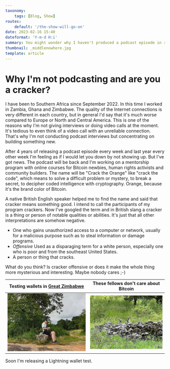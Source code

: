 ```yaml
---
taxonomy:
    tags: [Blog, Show]
routes:
    default: '/the-show-will-go-on'
date: 2023-02-16 15:40
dateformat: 'Y-m-d H:i'
summary: You might wonder why I haven't produced a podcast episode in recent weeks, even if you're not, here's a short update from me.
thumbnail: _middlenowhere.jpg
template: article 
---
```


# Why I'm not podcasting and are you a cracker?

I have been to Southern Africa since September 2022. In this time I worked in Zambia, Ghana and Zimbabwe. The quality of the Internet connections is very different in each country, but in general I'd say that it's much worse compared to Europe or North and Central America. This is one of the reasons why I'm not giving interviews or doing video calls at the moment. It's tedious to even think of a video call with an unreliable connection. That's why I'm not conducting podcast interviews but concentrating on building something new.

After 4 years of releasing a podcast episode every week and last year every other week I'm feeling as if I would let you down by not showing up. But I've got news. The podcast will be back and I'm working on a mentorship program with online courses for Bitcoin newbies, human rights activists and community builders. The name will be "Crack the Orange" like "crack the code", which means to solve a difficult problem or mystery, to break a secret, to decipher coded intelligence with cryptography. Orange, because it's the brand color of Bitcoin. 

A native British English speaker helped me to find the name and said that cracker means something good. I intend to call the participants of my program crackers. Now I've googled the term and in British slang a cracker is a thing or person of notable qualities or abilities. It's just that all other interpretations are somehow negative. 

* One who gains unauthorized access to a computer or network, usually for a malicious purpose such as to steal information or damage programs.
* _Offensive_ Used as a disparaging term for a white person, especially one who is poor and from the southeast United States.
* A person or thing that cracks.

What do you think? Is cracker offensive or does it make the whole thing more mysterious and interesting. Maybe nobody cares ;-)

| Testing wallets in [Great Zimbabwe](/great-zimbabwe) | These fellows don't care about Bitcoin |
| ---------------------------------------------------- | -------------------------------------- |
| ![](_middlenowhere.JPG)                              | ![](_fellows.jpeg)                     |

Soon I'm releasing a Lightning wallet test.

